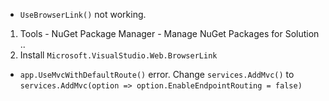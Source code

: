 ﻿ - ``UseBrowserLink()`` not working.
 1. Tools - NuGet Package Manager - Manage NuGet Packages for Solution ..
 2. Install ``Microsoft.VisualStudio.Web.BrowserLink``

 - ``app.UseMvcWithDefaultRoute()`` error.
 Change ``services.AddMvc()`` to ``services.AddMvc(option => option.EnableEndpointRouting = false)``